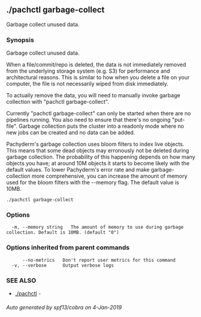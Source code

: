 ## ./pachctl garbage-collect

Garbage collect unused data.

### Synopsis


Garbage collect unused data.

When a file/commit/repo is deleted, the data is not immediately removed from
the underlying storage system (e.g. S3) for performance and architectural
reasons.  This is similar to how when you delete a file on your computer, the
file is not necessarily wiped from disk immediately.

To actually remove the data, you will need to manually invoke garbage
collection with "pachctl garbage-collect".

Currently "pachctl garbage-collect" can only be started when there are no
pipelines running.  You also need to ensure that there's no ongoing "put-file".
Garbage collection puts the cluster into a readonly mode where no new jobs can
be created and no data can be added.

Pachyderm's garbage collection uses bloom filters to index live objects. This
means that some dead objects may erronously not be deleted during garbage
collection. The probability of this happening depends on how many objects you
have; at around 10M objects it starts to become likely with the default values.
To lower Pachyderm's error rate and make garbage-collection more comprehensive,
you can increase the amount of memory used for the bloom filters with the
--memory flag. The default value is 10MB.


```
./pachctl garbage-collect
```

### Options

```
  -m, --memory string   The amount of memory to use during garbage collection. Default is 10MB. (default "0")
```

### Options inherited from parent commands

```
      --no-metrics   Don't report user metrics for this command
  -v, --verbose      Output verbose logs
```

### SEE ALSO
* [./pachctl](./pachctl.md)	 - 

###### Auto generated by spf13/cobra on 4-Jan-2019
